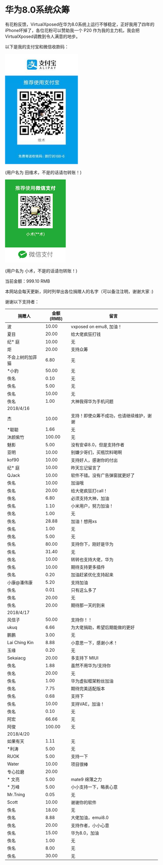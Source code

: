 # 华为8.0系统众筹

有花粉反馈，VirtualXposed在华为8.0系统上运行不够稳定，正好我用了四年的iPhone坏掉了，各位花粉可以赞助我一个 P20 作为我的主力机，我会把VirtualXposed调教到令人满意的地步。

以下是我的支付宝和微信收款码：

![支付宝](alipay.jpg) 

(用户名为 田维术，不是的话请勿转账！)


![微信](weixin.png) 

(用户名为 小术，不是的话请勿转账！)

当前金额：999.10 RMB

本网站会每天更新，同时列举出各位捐赠人的名字（可以备注注明，谢谢大家 :)

谢谢以下支持者：

| 捐赠人 | 金额(RMB) | 留言 |
|  --- | --- | --- |
| 波 | 10.00 | vxposed on emu8, 加油！ |
| 夏目 | 20.00 | 给大佬疯狂打钱 |
| 纪* 庭 | 10.00 | 无 |
| 炬| 20.00 | 支持众筹 |
| 不会上树的加菲猫 | 6.80 | 无 |
| *小豹 | 50.00 | 无 |
| 佚名 | 0.10 | 无 |
| 佚名 | 5.00 | 无 |
| 佚名 | 10.00 | 无 |
| 佚名 | 1.00 | 大神我得华为手机问题 |
| 2018/4/16 | | |
| 杰 | 10.00 | 支持！即使众筹不成功，也请继续维护，谢谢|
| *聪聪 | 1.66 | 无 |
| 沐颜紫竹 | 100.00 | 无 |
| 魅影 | 5.00 | 没有安卓8.0，但是支持作者 |
| 亚明 | 10.00 | 别嫌少哥们，买瓶饮料喝啊 |
| kof90 | 10.00 | 支持好人，感谢你的付出 |
| 纪* 庭 | 10.00 | 昨天忘记留言了 |
| QJack | 10.00 | 软件不错。没有广告弹窗就更好了 |
| 佚名 | 10.00 | 加油哦 |
| 佚名 | 20.00 | 给大佬疯狂打call！|
| 佚名 | 6.80 | 必须支持大神，加油 |
| 佚名 | 1.10 | 小米用户，努力加油！ |
| 佚名 | 1.00 | 无 |
| 佚名 | 28.88 | 加油！想用xs |
| 佚名 | 1.00 | 无 |
| 佚名 | 5.00 | 无 | 
| 佚名 | 80.00 | 支持你下，刚好是华为 |
| 佚名 | 31.40 | 无 |
| 佚名 | 10.00 | 转转也支持大佬，华为 |
| 佚名 | 10.00 | 期待支持更多插件 |
| 佚名 | 0.20 | 加油赶紧优化支持起来 |
| 小康@潘伟康 | 5.20 | 支持加油 |
| 佚名 | 0.01 | 只有这么多了 |
| 佚名 | 20.00 | 无 |
| 佚名 | 20.00 | 期待那一天的到来 |
| 2018/4/17| | |
| 风信子 | 50.00 | 支持你！！|
| ukuq | 6.66 | 为大佬捐助，希望后期能做的更好 |
| 鹏鹏 | 3.00 | 无 |
| Lai Ching Kin | 8.88 | 小意思一下，感谢小术！|
| 玉缘 | 0.20 | 无 |
| Sekaiacg | 20.00 | 多支持下 MIUI |
| 佚名 | 1.88 | 虽然不用华为/支持你 |
| 佚名 | 20.00 | 无  |
| 佚名 | 1.00 | 华为虚拟框架粉丝加油|
| 佚名 | 7.75 | 期待完美适配版本 |
| 佚名 | 0.68 | 支持下 |
| 佚名 | 10.00 | 支持VAE，加油！|
| 佚名 | 0.10 | 无 |
| 阿宏 | 66.66 | 无 |
| 阿俊 | 100.00 | 无 |
| 2018/4/20 | | |
| 如果有天 | 1.11 | 无 |
| *利涛 | 5.00 | 无 |
| RUOK | 5.00 | 支持一下 | 
| Water | 10.00 | 项目很棒 |
| 专心拉磨 | 20.00 |
| * 文亮 | 5.00 | mate9 绵薄之力 |
| * 万峰 | 5.00 | 小小支持一下，略表心意 |
| Mr.Tning | 0.05 | 无 |
| Scott | 10.00 | 谢谢你的软件 |
| 佚名 | 18.00 | 无 |
| 佚名 | 8.88 | 大佬加油，emui8.0 |
| 佚名 | 20.00 | 支持作者，小小心意 |
| 佚名 | 15.00 | 华为8.0，加油 |
| 佚名 | 1.00 | 无 |
| 佚名 | 8.00 | 无 |
| 佚名 | 30.00 | 无 |


